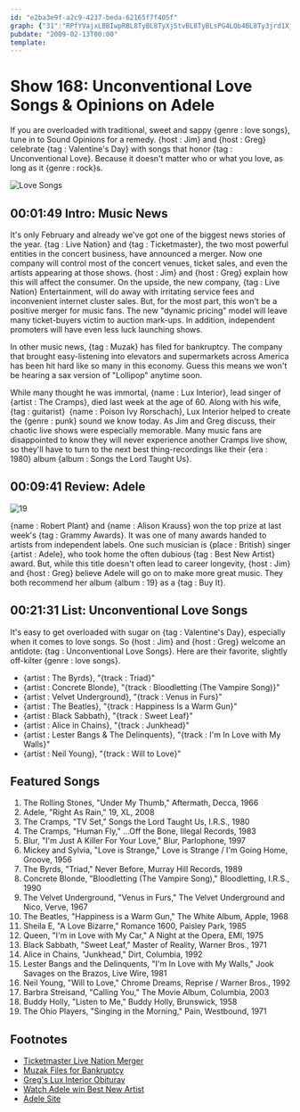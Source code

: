 ```yaml
---
id: "e2ba3e9f-a2c9-4237-beda-62165f7f405f"
graph: {"31":"RPfYVajxLBBIwpRBL8TyBL8TyXj5tvBL8TyBLsPG4LQb4BL8Ty3jrd1Xj5tv","G5":"Uaholadm3s10BIB8rtut8rtutUahol8rKvu8rtut97qipX6cfd97qipBHm1G8rKvu97qip","ZV":"EXPvAfsczmEXPvAjePvlfgJyVzj4LYBHa8myfIK53UpL3yhPS7r7yyAxpCDu1oM9t5fJOa2lxOGqSm61BLnCvKpITsIAOdgk2OMv"}
pubdate: "2009-02-13T00:00"
template: 
---
```






# Show 168: Unconventional Love Songs & Opinions on Adele

If you are overloaded with traditional, sweet and sappy {genre : love songs}, tune in to Sound Opinions for a remedy. {host : Jim} and {host : Greg} celebrate {tag : Valentine's Day} with songs that honor {tag : Unconventional Love}. Because it doesn't matter who or what you love, as long as it {genre : rock}s.

![Love Songs](https://static.soundopinions.org/images/2009/lovesongs_tape.jpg)



## 00:01:49 Intro: Music News

It's only February and already we've got one of the biggest news stories of the year. {tag : Live Nation} and {tag : Ticketmaster}, the two most powerful entities in the concert business, have announced a merger. Now one company will control most of the concert venues, ticket sales, and even the artists appearing at those shows. {host : Jim} and {host : Greg} explain how this will affect the consumer. On the upside, the new company, {tag : Live Nation} Entertainment, will do away with irritating service fees and inconvenient internet cluster sales. But, for the most part, this won't be a positive merger for music fans. The new "dynamic pricing" model will leave many ticket-buyers victim to auction mark-ups. In addition, independent promoters will have even less luck launching shows.

In other music news, {tag : Muzak} has filed for bankruptcy. The company that brought easy-listening into elevators and supermarkets across America has been hit hard like so many in this economy. Guess this means we won't be hearing a sax version of "Lollipop" anytime soon.

While many thought he was immortal, {name : Lux Interior}, lead singer of {artist : The Cramps}, died last week at the age of 60. Along with his wife, {tag : guitarist}  {name : Poison Ivy Rorschach}, Lux Interior helped to create the {genre : punk} sound we know today. As Jim and Greg discuss, their chaotic live shows were especially memorable. Many music fans are disappointed to know they will never experience another Cramps live show, so they'll have to turn to the next best thing-recordings like their {era : 1980} album {album : Songs the Lord Taught Us}.



## 00:09:41 Review: Adele

![19](https://static.soundopinions.org/assets/168/G50.jpg)

{name : Robert Plant} and {name : Alison Krauss} won the top prize at last week's {tag : Grammy Awards}. It was one of many awards handed to artists from independent labels. One such musician is {place : British} singer {artist : Adele}, who took home the often dubious {tag : Best New Artist} award. But, while this title doesn't often lead to career longevity, {host : Jim} and {host : Greg} believe Adele will go on to make more great music. They both recommend her album {album : 19} as a {tag : Buy It}.



## 00:21:31 List: Unconventional Love Songs

It's easy to get overloaded with sugar on {tag : Valentine's Day}, especially when it comes to love songs. So {host : Jim} and {host : Greg} welcome an antidote: {tag : Unconventional Love Songs}. Here are their favorite, slightly off-kilter {genre : love songs}.

- {artist : The Byrds}, "{track : Triad}"
- {artist : Concrete Blonde}, "{track : Bloodletting (The Vampire Song)}"
- {artist : Velvet Underground}, "{track : Venus in Furs}"
- {artist : The Beatles}, "{track : Happiness Is a Warm Gun}"
- {artist : Black Sabbath}, "{track : Sweet Leaf}"
- {artist : Alice in Chains}, "{track : Junkhead}"
- {artist : Lester Bangs & The Delinquents}, "{track : I'm In Love with My Walls}"
- {artist : Neil Young}, "{track : Will to Love}"



## Featured Songs

1. The Rolling Stones, "Under My Thumb," Aftermath, Decca, 1966
2. Adele, "Right As Rain," 19, XL, 2008
3. The Cramps, "TV Set," Songs the Lord Taught Us, I.R.S., 1980
4. The Cramps, "Human Fly," ...Off the Bone, Illegal Records, 1983
5. Blur, "I'm Just A Killer For Your Love," Blur, Parlophone, 1997
6. Mickey and Sylvia, "Love is Strange," Love is Strange / I'm Going Home, Groove, 1956
7. The Byrds, "Triad," Never Before, Murray Hill Records, 1989
8. Concrete Blonde, "Bloodletting (The Vampire Song)," Bloodletting, I.R.S., 1990
9. The Velvet Underground, "Venus in Furs," The Velvet Underground and Nico, Verve, 1967
10. The Beatles, "Happiness is a Warm Gun," The White Album, Apple, 1968
11. Sheila E, "A Love Bizarre," Romance 1600, Paisley Park, 1985
12. Queen, "I'm in Love with My Car," A Night at the Opera, EMI, 1975
13. Black Sabbath, "Sweet Leaf," Master of Reality, Warner Bros., 1971
14. Alice in Chains, "Junkhead," Dirt, Columbia, 1992
15. Lester Bangs and the Delinquents, "I'm In Love with My Walls," Jook Savages on the Brazos, Live Wire, 1981
16. Neil Young, "Will to Love," Chrome Dreams, Reprise / Warner Bros., 1992
17. Barbra Streisand, "Calling You," The Movie Album, Columbia, 2003
18. Buddy Holly, "Listen to Me," Buddy Holly, Brunswick, 1958
19. The Ohio Players, "Singing in the Morning," Pain, Westbound, 1971



## Footnotes

- [Ticketmaster Live Nation Merger](http://www.nytimes.com/2010/04/25/business/25ticket.html?pagewanted=all&_r=0)
- [Muzak Files for Bankruptcy](http://edition.cnn.com/2009/SHOWBIZ/Music/02/11/muzak.bankruptcy/)
- [Greg's Lux Interior Obituray](http://articles.chicagotribune.com/2009-02-08/news/0902060353_1_cramps-lux-punk)
- [Watch Adele win Best New Artist](https://www.youtube.com/watch?v=9ZAFxGAaj7c)
- [Adele Site](http://www.adele.tv/)